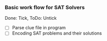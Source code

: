 ### Basic work flow for SAT Solvers
Done: Tick, ToDo: Untick
- [ ] Parse clue file in program
- [ ] Encoding SAT problems and their solutions
